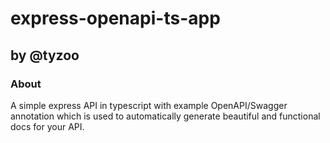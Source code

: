 # express-openapi-ts-app
## by @tyzoo

### About
A simple express API in typescript with example OpenAPI/Swagger annotation which is used to automatically generate beautiful and functional docs for your API.